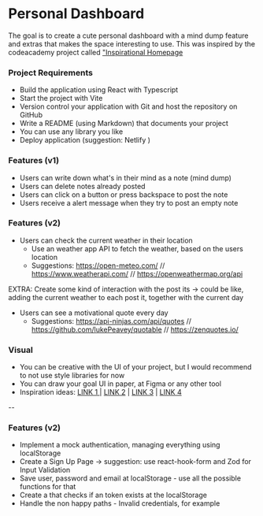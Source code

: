 # Personal Dashboard 

The goal is to create a cute personal dashboard with a mind dump feature and extras that makes the space interesting to use. This was inspired by the codeacademy project called ["Inspirational Homepage](https://www.codecademy.com/projects/portfolio/inspirational-homepage)


### Project Requirements

- Build the application using React with Typescript 
- Start the project with Vite 
- Version control your application with Git and host the repository on GitHub
- Write a README (using Markdown) that documents your project
- You can use any library you like
- Deploy application (suggestion: Netlify )


### Features (v1)

- Users can write down what's in their mind as a note (mind dump)
- Users can delete notes already posted 
- Users can click on a button or press backspace to post the note 
- Users receive a alert message when they try to post an empty note 

### Features (v2)
- Users can check the current weather in their location
    - Use an weather app API to fetch the weather, based on the users location 
    - Suggestions: https://open-meteo.com/ // https://www.weatherapi.com/ // https://openweathermap.org/api

EXTRA: Create some kind of interaction with the post its -> could be like, adding the current weather to each post it, together with the current day 

- Users can see a motivational quote every day 
    - Suggestions: https://api-ninjas.com/api/quotes // https://github.com/lukePeavey/quotable // https://zenquotes.io/
 
### Visual 
- You can be creative with the UI of your project, but I would recommend to not use style libraries for now 
- You can draw your goal UI in paper, at Figma or any other tool 
- Inspiration ideas: [LINK 1 ](https://site.xtiles.app/wp-content/uploads/2024/04/brain_dump.webp) | [LINK 2](https://goofy-hopper-a9bd1f.netlify.app/) | [LINK 3](https://dribbble.com/shots/3603745-Notes-app-page) | [LINK 4](https://dribbble.com/shots/24368885-My-take-on-Notes-app)

-- 

 ### Features (v2) 
 - Implement a mock authentication, managing everything using localStorage 
 - Create a Sign Up Page -> suggestion: use react-hook-form and Zod for Input Validation 
 - Save user, password and email at localStorage - use all the possible functions for that
 - Create a <ProtectedRoute> that checks if an token exists at the localStorage
 - Handle the non happy paths - Invalid credentials, for example



